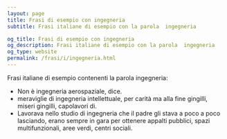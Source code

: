 ```yaml
---
layout: page
title: Frasi di esempio con ingegneria 
subtitle: Frasi italiane di esempio con la parola  ingegneria

og_title: Frasi di esempio con ingegneria 
og_description: Frasi italiane di esempio con la parola  ingegneria
og_type: website
permalink: /frasi/i/ingegneria.html
---
```


Frasi italiane di esempio contenenti la parola ingegneria:


- Non è ingegneria aerospaziale, dice.
- meraviglie di ingegneria intellettuale, per carità ma alla fine gingilli, miseri gingilli, capolavori di.
- Lavorava nello studio di ingegneria che il padre gli stava a poco a poco lasciando, erano sempre in gara per ottenere appalti pubblici, spazi multifunzionali, aree verdi, centri sociali.
